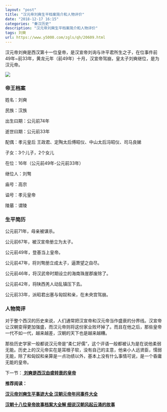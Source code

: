 ```yaml
---
layout: "post"
title: "汉元帝刘奭生平档案简介和人物评价"
date: "2018-12-17 16:15"
categories: "秦汉历史"
description: "汉元帝刘奭生平档案简介和人物评价"
tags: 刘奭
url: https://www.y5000.com/zgls/qh/20609.html
---
```






汉元帝刘奭是西汉第十一位皇帝，是汉宣帝刘询与许平君所生之子，在位事件前49年~前33年，黄龙元年（前49年）十月，汉宣帝驾崩，皇太子刘奭继位，是为汉元帝。

![](https://img.y5000.com/uploads/allimg/170502/8-1F502141955Q3.jpg)

###  帝王档案

姓名：刘奭

民族：汉族

出生曰期：公元前74年

逝世曰期：公元前33年

配偶：孝元皇后 王政君、定陶太后傅昭仪、中山太后冯昭仪、司马良娣

子女：3个儿子，2个女儿

在位：16年（公元前49年-公元前33年）

继位人：刘骜

庙号：高宗

谥号：孝元皇帝

陵墓：谓陵

###  生平简历

公元前71年，母亲被谋杀。

公元前67年，被汉宣帝册立为太子。

公元前49年，登基当上皇帝。

公元前47年，将刘骜册立成太子，逼萧望之自尽。

公元前46年，将汉武帝时期设立的海南珠崖郡废除了。

公元前42年，将陕西羌人动乱镇压下去。

公元前33年，派昭君出塞与匈奴和亲，在未央宫驾崩。

###  人物简评

对于整个西汉的历史来说，人们通常把汉宣帝和汉元帝当作盛衰的分界线。汉宣帝让汉朝变得更加强盛，而汉元帝则将这份家业败坏掉了。而且在他之后，那些皇帝一代不如一代，越来越差，汉朝的天下也是越来越糟。

那些历史学家一般都说汉元帝是“柔仁好儒”，这个评语一般都被认为是在说他柔弱无能。历史上的汉元帝实在是耳根子软，没有自己的主意，他亲小人远贤臣，懦弱无能，除了和匈奴和亲算是一点功绩以外，基本上没有什么事情可说，是一个昏庸无能的皇帝。

下一节：[ **刘奭是西汉由盛转衰的皇帝**](https://www.y5000.com/zgls/qh/20611.html)

**推荐阅读：**

[**汉元帝刘奭生平事迹大全 汉朝元帝年间事件大全**](https://www.y5000.com/zgls/qh/20623.html)

[**汉朝十八位皇帝故事档案大全解 细说汉朝风起云涌的故事**](https://www.y5000.com/zgls/qh/21041.html)
